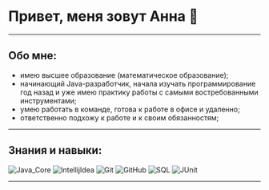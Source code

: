 # Привет, меня зовут Анна  👋

---

## Обо мне:
- имею высшее образование (математическое образование);
- начинающий Java-разработчик, начала изучать программирование год назад и уже имею практику работы с самыми востребованными инструментами;
- умею работать в команде, готова к работе в офисе и удаленно;
- ответственно подхожу к работе и к своим обязанностям;

--- 

## Знания и навыки:
![Java_Core](https://img.shields.io/badge/-Java_Core-090909?style=for-the-badge&logo=Java_Core)
![IntellijIdea](https://img.shields.io/badge/-Intellij_Idea-090909?style=for-the-badge&logo=IntellijIdea)
![Git](https://img.shields.io/badge/-Git-090909?style=for-the-badge&logo=Git)
![GitHub](https://img.shields.io/badge/-GitHub-090909?style=for-the-badge&logo=GitHub)
![SQL](https://img.shields.io/badge/-SQL-090909?style=for-the-badge&logo=sql)
![JUnit](https://img.shields.io/badge/-JUnit-090909?style=for-the-badge&logo=JUnit)

---

